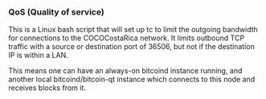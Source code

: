 ### QoS (Quality of service) ###

This is a Linux bash script that will set up tc to limit the outgoing bandwidth for connections to the COCOCostaRica network. It limits outbound TCP traffic with a source or destination port of 36506, but not if the destination IP is within a LAN.

This means one can have an always-on bitcoind instance running, and another local bitcoind/bitcoin-qt instance which connects to this node and receives blocks from it.
